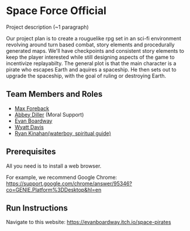 # Space Force Official

Project description (~1 paragraph)

Our project plan is to create a rouguelike rpg set in an sci-fi environment revolving around turn based combat, story elements and procedurally generated maps. We'll have checkpoints and consistent story elements to keep the player interested while still designing aspects of the game to incentivize replayabilty. The general plot is that the main character is a pirate who escapes Earth and aquires a spaceship. He then sets out to upgrade the spaceship, with the goal of ruling or destroying Earth. 


## Team Members and Roles

* [Max Foreback](https://github.com/Max-Foreback/-CIS350-HW2-Foreback)
* [Abbey Diller](https://github.com/acdiller/CIS350-HW2-Diller.git) (Moral Support)
* [Evan Boardway](https://github.com/evanboardway/CIS350-HW2-boardway)
* [Wyatt Davis](https://github.com/daviswygvsu/CIS350-HW2-Davis)
* [Ryan Kinahan(waterboy, spiritual guide)](https://github.com/RyanKinahan/CIS350-HW2-Kinahan)

## Prerequisites
All you need is to install a web browser.

For example, we recommend Google Chrome: https://support.google.com/chrome/answer/95346?co=GENIE.Platform%3DDesktop&hl=en
 
## Run Instructions
Navigate to this website: https://evanboardway.itch.io/space-pirates
